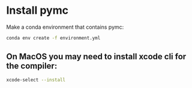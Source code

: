 # Install pymc

Make a conda environment that contains pymc:

```bash
conda env create -f environment.yml
```


## On MacOS you may need to install xcode cli for the compiler:

```bash
xcode-select --install
```
